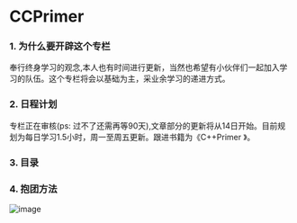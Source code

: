 # CCPrimer

### 1. 为什么要开辟这个专栏
奉行终身学习的观念,本人也有时间进行更新，当然也希望有小伙伴们一起加入学习的队伍。这个专栏将会以基础为主，采业余学习的递进方式。
### 2. 日程计划
专栏正在审核(ps: 过不了还需再等90天),文章部分的更新将从14日开始。目前规划为每日学习1.5小时，周一至周五更新。跟进书籍为《C++Primer 》。
### 3. 目录

### 4. 抱团方法
![image](./image/index/v2-59416fcdcac480002e8254ad694aef48_b)
